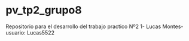 # pv_tp2_grupo8
Repositorio para el desarrollo del trabajo practico Nº2
1- Lucas Montes- usuario: Lucas5522